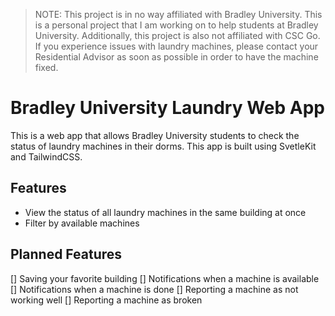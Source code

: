> NOTE: This project is in no way affiliated with Bradley University. This is a personal project that I am working on to help students at Bradley University. Additionally, this project is also not affiliated with CSC Go. If you experience issues with laundry machines, please contact your Residential Advisor as soon as possible in order to have the machine fixed.

# Bradley University Laundry Web App

This is a web app that allows Bradley University students to check the status of laundry machines in their dorms. This app is built using SvetleKit and TailwindCSS.

## Features

- View the status of all laundry machines in the same building at once
- Filter by available machines

## Planned Features

[] Saving your favorite building
[] Notifications when a machine is available
[] Notifications when a machine is done
[] Reporting a machine as not working well
[] Reporting a machine as broken
